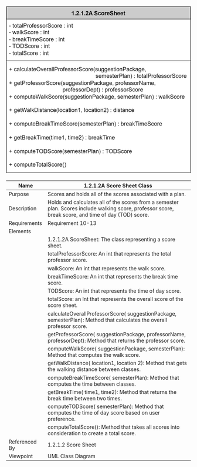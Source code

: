 ![Semester Plan Class Diagram](TeamTwoFiles/ScoreSheet1.2.1.2A.svg)

| Name | 1.2.1.2A Score Sheet Class |
| ----------- | ----------- |
| Purpose | Scores and holds all of the scores associated with a plan. |
| Description | 	Holds and calculates all of the scores from a semester plan. Scores include walking score, professor score, break score, and time of day (TOD) score.|
| Requirements | Requirement 10-13 |
| Elements | 
| | 1.2.1.2A ScoreSheet: The class representing a score sheet. |
| | totalProfessorScore: An int that represents the total professor score. |
| | walkScore: An int that represents the walk score. |
| | breakTimeScore: An int that represents the break time score. |
| | TODScore: An int that represents the time of day score. |
| | totalScore: an Int that represents the overall score of the score sheet. |
| | calculateOverallProfessorScore( suggestionPackage, semesterPlan): Method that calculates the overall professor score. |
| | getProfessorScore( suggestionPackage, professorName, professorDept): Method that returns the professor score. |
| | computeWalkScore( suggestionPackage, semesterPlan): Method that computes the walk score. |
| | getWalkDistance( location1, location 2): Method that gets the walking distance between classes. |
| | computeBreakTimeScore( semesterPlan): Method that computes the time between classes. |
| | getBreakTime( time1, time2): Method that returns the break time between two times. |
| | computeTODScore( semesterPlan): Method that computes the time of day score based on user preference. |
| | computeTotalScore(): Method that takes all scores into consideration to create a total score. |
| Referenced By | 1.2.1.2 Score Sheet |
| Viewpoint | UML Class Diagram |
